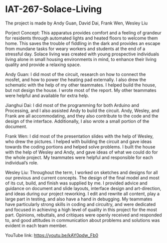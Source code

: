 # IAT-267-Solace-Living

The project is made by Andy Guan, David Dai, Frank Wen, Wesley Liu

Porject Concept:
This apparatus provides comfort and a feeling of grandeur for residents through automated lights and heated floors to welcome them home. This saves the trouble of fiddling in the dark and provides an escape from mundane tasks for weary workers and students at the end of a stressful day. Solace living was created with young prospective individuals living alone in small housing environments in mind, to enhance their living quality and provide a relaxing space.

Andy Guan:
I did most of the circuit, research on how to connect the mosfet, and how to power the heating pad externally. I also drew the schematic with the help of my other teammates. I helped build the house, but not design the house. I wrote most of the report. My other teammates were helpful and available for extra help.

Jianghui Dai:
I did most of the programming for both Arduino and Processing, and I also assisted Andy to build the circuit. Andy, Wesley, and Frank are all accommodating, and they also contribute to the code and the design of the interface. Additionally, I also wrote a small portion of the document.

Frank Wen:
I did most of the presentation slides with the help of Wesley, who drew the pictures. I helped with building the circuit and gave ideas towards the coding portions and helped solve problems. I built the house with the help of Wesley and Andy, and gave ideas of what we could do for the whole project. My teammates were helpful and responsible for each individual’s role.

Wesley Liu:
Throughout the term, I worked on sketches and designs for all our previous and current concepts. The design of the final model and most of its cut, build, and finish was supplied by me. I provided advice and guidance on document and slide layouts, interface design and art-direction, and ideas during our project reworking. I edit and rewrite all content, play a large part in testing, and also have a hand in debugging. My teammates have particularly strong skills in coding and circuitry, and were dedicated and focused in achieving a high level of quality in this project for the most part. Opinions, rebuttals, and critiques were openly received and responded to, and good attitudes in communication about problems and solutions was evident in each team member.

YouTube link: https://youtu.be/kAY0pdw_Fb0
